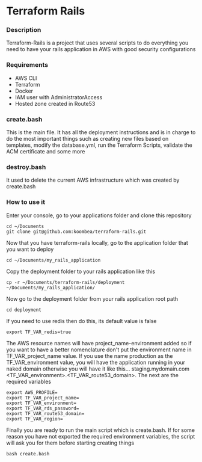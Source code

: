 # Terraform Rails

### Description
Terraform-Rails is a project that uses several scripts to do everything you need to have your rails application in AWS with good security configurations

### Requirements

- AWS CLI
- Terraform
- Docker
- IAM user with AdministratorAccess
- Hosted zone created in Route53

### create.bash
This is the main file. It has all the deployment instructions and is in charge to do the most important things such as creating new files based on templates, modify the database.yml, run the Terraform Scripts, validate the ACM certificate and some more

### destroy.bash
It used to delete the current AWS infrastructure which was created by create.bash

### How to use it

Enter your console, go to your applications folder and clone this repository
```
cd ~/Documents
git clone git@github.com:koombea/terraform-rails.git
```

Now that you have terraform-rails locally, go to the application folder that you want to deploy
```
cd ~/Documents/my_rails_application
```

Copy the deployment folder to your rails application like this
```
cp -r ~/Documents/terraform-rails/deployment ~/Documents/my_rails_application/
```

Now go to the deployment folder from your rails application root path
```
cd deployment
```

If you need to use redis then do this, its default value is false
```
export TF_VAR_redis=true
```

The AWS resource names will have project_name-environment added so if you want to have a better nomenclature don't put the environment name in TF_VAR_project_name value. If you use the name production as the TF_VAR_environment value, you will have the application running in your naked domain otherwise you will have it like this... staging.mydomain.com <TF_VAR_environment>.<TF_VAR_route53_domain>. The next are the required variables
```
export AWS_PROFILE=
export TF_VAR_project_name=
export TF_VAR_environment=
export TF_VAR_rds_password=
export TF_VAR_route53_domain=
export TF_VAR_region=
```
Finally you are ready to run the main script which is create.bash.
If for some reason you have not exported the required environment variables, the script will ask you for them before starting creating things
```
bash create.bash
```
